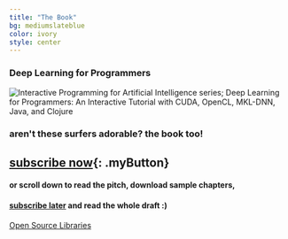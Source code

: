 ```yaml
---
title: "The Book"
bg: mediumslateblue
color: ivory
style: center
---
```

### Deep Learning for Programmers

![Interactive Programming for Artificial Intelligence series; Deep Learning for Programmers: An Interactive Tutorial with CUDA, OpenCL, MKL-DNN, Java, and Clojure](/img/dlfp-cover.png)

### aren't these surfers adorable? the book too!
## [subscribe now](https://www.patreon.com/deep_learning){: .myButton}
#### or scroll down to read the pitch, download sample chapters,
#### [subscribe later](https://www.patreon.com/deep_learning) and read the whole draft :)

<span id="forkongithub">
  <a href="{{ site.source_link }}" class="bg-blue">
    Open Source Libraries
  </a>
</span>
